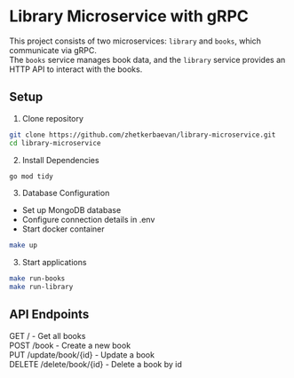 # Library Microservice with gRPC
This project consists of two microservices: `library` and `books`, which communicate via gRPC.  
The `books` service manages book data, and the `library` service provides an HTTP API to interact with the books.  
## Setup
1. Clone repository
```sh
git clone https://github.com/zhetkerbaevan/library-microservice.git
cd library-microservice
```
2. Install Dependencies
 ```sh
go mod tidy
```
3. Database Configuration  
* Set up MongoDB database    
* Configure connection details in .env  
* Start docker container  
```sh
make up
```  
3. Start applications
 ```sh
make run-books
make run-library
```
## API Endpoints
GET / - Get all books  
POST /book - Create a new book  
PUT /update/book/{id} - Update a book  
DELETE /delete/book/{id} - Delete a book by id  
